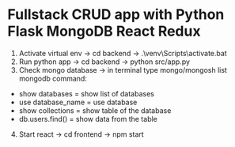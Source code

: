 # Fullstack CRUD app with Python Flask MongoDB React Redux

1. Activate virtual env
  -> cd backend -> .\venv\Scripts\activate.bat
2. Run python app
  -> cd backend -> python src/app.py
3. Check mongo database
  -> in terminal type mongo/mongosh
  list mongodb command:
  - show databases = show list of databases
  - use database_name = use database
  - show collections = show table of the database
  - db.users.find() = show data from the table
4. Start react
  -> cd frontend -> npm start
